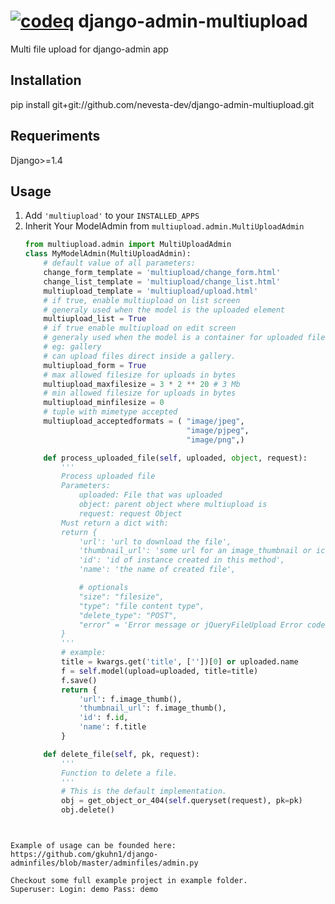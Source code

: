 [![codeq](https://codeq.io/github/gkuhn1/django-admin-multiupload/badges/master.png)](https://codeq.io/github/gkuhn1/django-admin-multiupload/branches/master)
django-admin-multiupload
========================

Multi file upload for django-admin app

Installation
------------

pip install git+git://github.com/nevesta-dev/django-admin-multiupload.git

Requeriments
------------

Django>=1.4


Usage
-----

1. Add ``'multiupload'`` to your ``INSTALLED_APPS``
2. Inherit Your ModelAdmin from ``multiupload.admin.MultiUploadAdmin``
    ```python
    from multiupload.admin import MultiUploadAdmin
    class MyModelAdmin(MultiUploadAdmin):
        # default value of all parameters:
        change_form_template = 'multiupload/change_form.html'
        change_list_template = 'multiupload/change_list.html'
        multiupload_template = 'multiupload/upload.html'
        # if true, enable multiupload on list screen
        # generaly used when the model is the uploaded element
        multiupload_list = True
        # if true enable multiupload on edit screen
        # generaly used when the model is a container for uploaded files
        # eg: gallery
        # can upload files direct inside a gallery.
        multiupload_form = True
        # max allowed filesize for uploads in bytes
        multiupload_maxfilesize = 3 * 2 ** 20 # 3 Mb
        # min allowed filesize for uploads in bytes
        multiupload_minfilesize = 0
        # tuple with mimetype accepted
        multiupload_acceptedformats = ( "image/jpeg",
                                        "image/pjpeg",
                                        "image/png",)

        def process_uploaded_file(self, uploaded, object, request):
            '''
            Process uploaded file
            Parameters:
                uploaded: File that was uploaded
                object: parent object where multiupload is
                request: request Object
            Must return a dict with:
            return {
                'url': 'url to download the file',
                'thumbnail_url': 'some url for an image_thumbnail or icon',
                'id': 'id of instance created in this method',
                'name': 'the name of created file',

                # optionals
                "size": "filesize",
                "type": "file content type",
                "delete_type": "POST",
                "error" = 'Error message or jQueryFileUpload Error code'
            }
            '''
            # example:
            title = kwargs.get('title', [''])[0] or uploaded.name
            f = self.model(upload=uploaded, title=title)
            f.save()
            return {
                'url': f.image_thumb(),
                'thumbnail_url': f.image_thumb(),
                'id': f.id,
                'name': f.title
            }

        def delete_file(self, pk, request):
            '''
            Function to delete a file.
            '''
            # This is the default implementation.
            obj = get_object_or_404(self.queryset(request), pk=pk)
            obj.delete()

```


Example of usage can be founded here:
https://github.com/gkuhn1/django-adminfiles/blob/master/adminfiles/admin.py

Checkout some full example project in example folder.
Superuser: Login: demo Pass: demo





